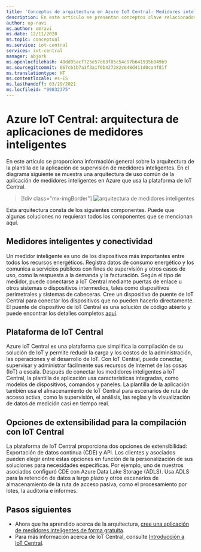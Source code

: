 ```yaml
---
title: 'Conceptos de arquitectura en Azure IoT Central: Medidores inteligentes | Microsoft Docs'
description: En este artículo se presentan conceptos clave relacionados con la arquitectura de la plantilla de la aplicación de energía de Azure IoT Central.
author: op-ravi
ms.author: omravi
ms.date: 12/11/2020
ms.topic: conceptual
ms.service: iot-central
services: iot-central
manager: abjork
ms.openlocfilehash: 48dd95acf725e57d63f85c54c97b641935b049b9
ms.sourcegitcommit: 867cb1b7a1f3a1f0b427282c648d411d0ca4f81f
ms.translationtype: HT
ms.contentlocale: es-ES
ms.lasthandoff: 03/19/2021
ms.locfileid: "99832375"
---
```

# <a name="azure-iot-central---smart-meter-app-architecture"></a>Azure IoT Central: arquitectura de aplicaciones de medidores inteligentes

En este artículo se proporciona información general sobre la arquitectura de la plantilla de la aplicación de supervisión de medidores inteligentes. En el diagrama siguiente se muestra una arquitectura de uso común de la aplicación de medidores inteligentes en Azure que usa la plataforma de IoT Central.

> [!div class="mx-imgBorder"]
> ![arquitectura de medidores inteligentes](media/concept-iot-central-smart-meter/smart-meter-app-architecture.png)

Esta arquitectura consta de los siguientes componentes. Puede que algunas soluciones no requieran todos los componentes que se mencionan aquí.

## <a name="smart-meters-and-connectivity"></a>Medidores inteligentes y conectividad 

Un medidor inteligente es uno de los dispositivos más importantes entre todos los recursos energéticos. Registra datos de consumo energético y los comunica a servicios públicos con fines de supervisión y otros casos de uso, como la respuesta a la demanda y la facturación. Según el tipo de medidor, puede conectarse a IoT Central mediante puertas de enlace u otros sistemas o dispositivos intermedios, tales como dispositivos perimetrales y sistemas de cabeceras. Cree un dispositivo de puente de IoT Central para conectar los dispositivos que no pueden hacerlo directamente. El puente de dispositivo de IoT Central es una solución de código abierto y puede encontrar los detalles completos [aquí](../core/howto-build-iotc-device-bridge.md). 

## <a name="iot-central-platform"></a>Plataforma de IoT Central

Azure IoT Central es una plataforma que simplifica la compilación de su solución de IoT y permite reducir la carga y los costos de la administración, las operaciones y el desarrollo de IoT. Con IoT Central, puede conectar, supervisar y administrar fácilmente sus recursos de Internet de las cosas (IoT) a escala. Después de conectar los medidores inteligentes a IoT Central, la plantilla de aplicación usa características integradas, como modelos de dispositivos, comandos y paneles. La plantilla de la aplicación también usa el almacenamiento de IoT Central para escenarios de ruta de acceso activa, como la supervisión, el análisis, las reglas y la visualización de datos de medición casi en tiempo real. 

## <a name="extensibility-options-to-build-with-iot-central"></a>Opciones de extensibilidad para la compilación con IoT Central
La plataforma de IoT Central proporciona dos opciones de extensibilidad: Exportación de datos continua (CDE) y API. Los clientes y asociados pueden elegir entre estas opciones en función de la personalización de sus soluciones para necesidades específicas. Por ejemplo, uno de nuestros asociados configuró CDE con Azure Data Lake Storage (ADLS). Usa ADLS para la retención de datos a largo plazo y otros escenarios de almacenamiento de la ruta de acceso pasiva, como el procesamiento por lotes, la auditoría e informes. 

## <a name="next-steps"></a>Pasos siguientes

* Ahora que ha aprendido acerca de la arquitectura, [cree una aplicación de medidores inteligentes de forma gratuita](https://apps.azureiotcentral.com/build/new/smart-meter-monitoring).
* Para más información acerca de IoT Central, consulte [Introducción a IoT Central](../index.yml).

